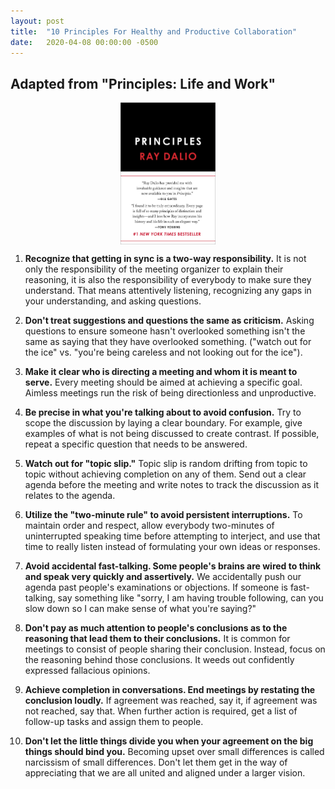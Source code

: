 ```yaml
---
layout: post
title:  "10 Principles For Healthy and Productive Collaboration"
date:   2020-04-08 00:00:00 -0500
---
```


## Adapted from "Principles: Life and Work"

<img src="/assets/posts/principles_1.jpg" style="width:30%;display:block;margin-left:auto;margin-right:auto;" />

1. **Recognize that getting in sync is a two-way responsibility.** It is not only the responsibility of the meeting organizer to explain their reasoning, it is also the responsibility of everybody to make sure they understand. That means attentively listening, recognizing any gaps in your understanding, and asking questions.

2. **Don't treat suggestions and questions the same as criticism.** Asking questions to ensure someone hasn't overlooked something isn't the same as saying that they have overlooked something. ("watch out for the ice" vs. "you're being careless and not looking out for the ice").

3. **Make it clear who is directing a meeting and whom it is meant to serve.** Every meeting should be aimed at achieving a specific goal. Aimless meetings run the risk of being directionless and unproductive.

4. **Be precise in what you're talking about to avoid confusion.** Try to scope the discussion by laying a clear boundary. For example, give examples of what is not being discussed to create contrast. If possible, repeat a specific question that needs to be answered.

5. **Watch out for "topic slip."** Topic slip is random drifting from topic to topic without achieving completion on any of them. Send out a clear agenda before the meeting and write notes to track the discussion as it relates to the agenda.

6. **Utilize the "two-minute rule" to avoid persistent interruptions.** To maintain order and respect, allow everybody two-minutes of uninterrupted speaking time before attempting to interject, and use that time to really listen instead of formulating your own ideas or responses.

7. **Avoid accidental fast-talking. Some people's brains are wired to think and speak very quickly and assertively.** We accidentally push our agenda past people's examinations or objections. If someone is fast-talking, say something like "sorry, I am having trouble following, can you slow down so I can make sense of what you're saying?"

8. **Don't pay as much attention to people's conclusions as to the reasoning that lead them to their conclusions.** It is common for meetings to consist of people sharing their conclusion. Instead, focus on the reasoning behind those conclusions. It weeds out confidently expressed fallacious opinions.

9. **Achieve completion in conversations. End meetings by restating the conclusion loudly.** If agreement was reached, say it, if agreement was not reached, say that. When further action is required, get a list of follow-up tasks and assign them to people.

10. **Don't let the little things divide you when your agreement on the big things should bind you.** Becoming upset over small differences is called narcissism of small differences. Don't let them get in the way of appreciating that we are all united and aligned under a larger vision.